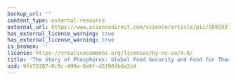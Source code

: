 ```yaml
---
backup_url: ''
content_type: external-resource
external_url: https://www.sciencedirect.com/science/article/pii/S095937800800099X
has_external_licence_warning: true
has_external_license_warning: true
is_broken: ''
license: https://creativecommons.org/licenses/by-nc-sa/4.0/
title: 'The Story of Phosphorus: Global Food Security and Food for Thought'
uid: 9fe75387-6c0c-499a-8e6f-d5196fbda2c4
---
```

